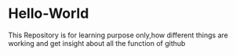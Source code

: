 # Hello-World
This Repository is for learning purpose only,how different things are working and get insight about all the function of github
